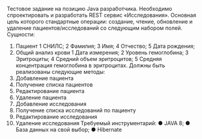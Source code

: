 Тестовое задание на позицию Java разработчика.
Необходимо спроектировать и разработать REST сервис «Исследования». Основная
цель которого стандартные операции: создание, чтение, обновление и удаление
пациентов/исследований со следующим набором полей.
Сущности:
1. Пациент
1 СНИЛС;
2 Фамилия;
3 Имя;
4 Отчество;
5 Дата рождения;
2. Общий анализ крови
1 Дата измерения;
2 Уровень гемоглобина;
3 Эритроциты;
4 Средний объем эритроцитов;
5 Средняя концентрация гемоглобина в эритроцитах.
Должны быть реализованы следующие методы:
1. Добавление пациента
2. Получение списка пациентов
3. Редактирование пациента
4. Удаление пациента
5. Добавление исследования
6. Получение списка исследований по пациенту
7. Редактирование исследования
8. Удаление исследования
Требуемый инструментарий​:
● JAVA 8;
● База данных на свой выбор;
● Hibernate